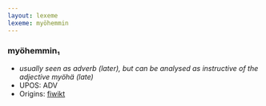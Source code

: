 ```yaml
---
layout: lexeme
lexeme: myöhemmin
---
```


###  myöhemmin₁

* _usually seen as adverb (later), but can be analysed as instructive of the adjective *myöhä* (late)_
* UPOS:  ADV
* Origins: [fiwikt](https://fi.wiktionary.org/wiki/myöhemmin) 

